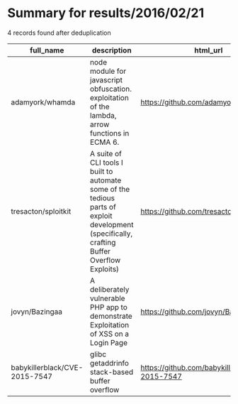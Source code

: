 
# Summary for results/2016/02/21
    
4 records found after deduplication

| full_name | description | html_url | matched_list | matched_count | pushed_at | size | stargazers_count | language | forks_count |
|-------------------------------|---------------------------------------------------------------------------------------------------------------------------------------------|--------------------------------------------------|-----------------------|-----------------|---------------------------|--------|--------------------|------------|---------------|
| adamyork/whamda | node module for javascript obfuscation. exploitation of the lambda, arrow functions in ECMA 6. | https://github.com/adamyork/whamda | ['exploit'] | 1 | 2016-02-21 03:21:59+00:00 | 707 | 0 | JavaScript | 0 |
| tresacton/sploitkit | A suite of CLI tools I built to automate some of the tedious parts of exploit development (specifically, crafting Buffer Overflow Exploits) | https://github.com/tresacton/sploitkit | ['exploit', 'sploit'] | 2 | 2016-02-21 03:50:39+00:00 | 31 | 38 | Ruby | 13 |
| jovyn/Bazingaa | A deliberately vulnerable PHP app to demonstrate Exploitation of XSS on a Login Page | https://github.com/jovyn/Bazingaa | ['exploit'] | 1 | 2016-02-21 10:32:52+00:00 | 2 | 5 | PHP | 1 |
| babykillerblack/CVE-2015-7547 | glibc getaddrinfo stack-based buffer overflow | https://github.com/babykillerblack/CVE-2015-7547 | ['cve-2'] | 1 | 2016-02-21 20:22:21+00:00 | 8 | 0 | Python | 0 |
